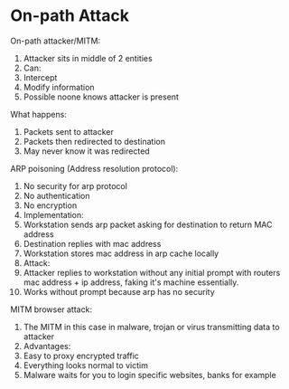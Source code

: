 # On-path Attack

On-path attacker/MITM:
1. Attacker sits in middle of 2 entities
1. Can:
 1. Intercept
 1. Modify information
1. Possible noone knows attacker is present

What happens:
1. Packets sent to attacker
1. Packets then redirected to destination
 1. May never know it was redirected

ARP poisoning (Address resolution protocol):
1. No security for arp protocol
 1. No authentication
 1. No encryption
1. Implementation:
 1. Workstation sends arp packet asking for destination to return MAC address
 1. Destination replies with mac address
 1. Workstation stores mac address in arp cache locally
1. Attack:
 1. Attacker replies to workstation without any initial prompt with routers
    mac address + ip address, faking it's machine essentially.
 1. Works without prompt because arp has no security

MITM browser attack:
1. The MITM in this case in malware, trojan or virus transmitting data to
   attacker
1. Advantages:
 1. Easy to proxy encrypted traffic
 1. Everything looks normal to victim
 1. Malware waits for you to login specific websites, banks for example
